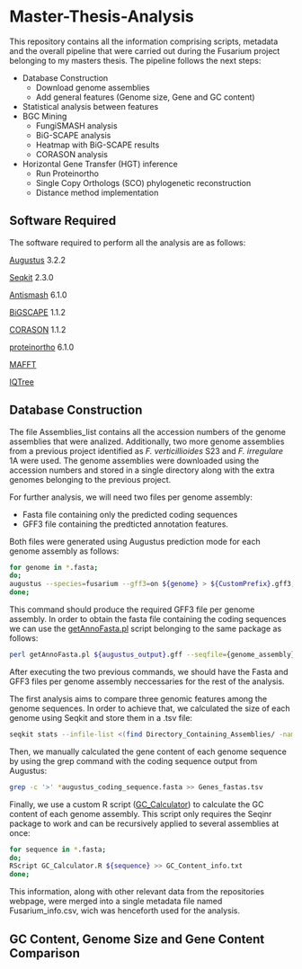 # Master-Thesis-Analysis
This repository contains all the information comprising scripts, metadata and the overall pipeline that were carried out during the Fusarium project belonging to my masters thesis.
The pipeline follows the next steps:
- Database Construction
    - Download genome assemblies
    - Add general features (Genome size, Gene and GC content)
- Statistical analysis between features
- BGC Mining
    - FungiSMASH analysis
    - BiG-SCAPE analysis
    - Heatmap with BiG-SCAPE results
    - CORASON analysis
- Horizontal Gene Transfer (HGT) inference
  - Run Proteinortho
  - Single Copy Orthologs (SCO) phylogenetic reconstruction
  - Distance method implementation
 
## Software Required
The software required to perform all the analysis are as follows:

[Augustus](https://github.com/Gaius-Augustus/Augustus) 3.2.2

[Seqkit](https://github.com/shenwei356/seqkit) 2.3.0

[Antismash](https://github.com/antismash/antismash) 6.1.0

[BiGSCAPE](https://github.com/nselem/bigscape-corason) 1.1.2

[CORASON](https://github.com/nselem/bigscape-corason) 1.1.2

[proteinortho](https://gitlab.com/paulklemm_PHD/proteinortho) 6.1.0

[MAFFT](https://github.com/GSLBiotech/mafft)

[IQTree](https://github.com/Cibiv/IQ-TREE)

## Database Construction
The file Assemblies_list contains all the accession numbers of the genome assemblies that were analized. Additionally, two more genome assemblies from a previous project identified as *F. verticillioides* S23 and *F. irregulare* 1A were used. The genome assemblies were downloaded using the accession numbers and stored in a single directory along with the extra genomes belonging to the previous project.

For further analysis, we will need two files per genome assembly:

- Fasta file containing only the predicted coding sequences
- GFF3 file containing the predticted annotation features.

Both files were generated using Augustus prediction mode for each genome assembly as follows:

```bash
for genome in *.fasta;
do;
augustus --species=fusarium --gff3=on ${genome} > ${CustomPrefix}.gff3;
done;
```

This command should produce the required GFF3 file per genome assembly. In order to obtain the fasta file containing the coding sequences we can use the [getAnnoFasta.pl](https://github.com/Gaius-Augustus/Augustus/blob/master/scripts/getAnnoFasta.pl) script belonging to the same package as follows:

```bash
perl getAnnoFasta.pl ${augustus_output}.gff --seqfile={genome_assembly}.fasta 
```

After executing the two previous commands, we should have the Fasta and GFF3 files per genome assembly neccessaries for the rest of the analysis.

The first analysis aims to compare three genomic features among the genome sequences. In order to achieve that, we calculated the size of each genome using Seqkit and store them in a .tsv file:

```bash
seqkit stats --infile-list <(find Directory_Containing_Assemblies/ -name "*.fasta") --tabular -o Size_fastas.tsv
```

Then, we manually calculated the gene content of each genome sequence by using the grep command with the coding sequence output from Augustus:

```bash
grep -c '>' *augustus_coding_sequence.fasta >> Genes_fastas.tsv
```

Finally, we use a custom R script ([GC_Calculator](scripts/GC_Calculator.R)) to calculate the GC content of each genome assembly. This script only requires the Seqinr package to work and can be recursively applied to several assemblies at once:

```bash
for sequence in *.fasta;
do;
RScript GC_Calculator.R ${sequence} >> GC_Content_info.txt
done;
```

This information, along with other relevant data from the repositories webpage, were merged into a single metadata file named Fusarium_info.csv, wich was henceforth used for the analysis.

## GC Content, Genome Size and Gene Content Comparison






